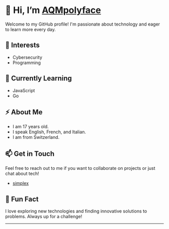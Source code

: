 # 👋 Hi, I’m [AQMpolyface](https://github.com/AQMpolyface)

Welcome to my GitHub profile! I'm passionate about technology and eager to learn more every day.

## 👀 Interests
- Cybersecurity
- Programming

## 🌱 Currently Learning
- JavaScript
- Go

## ⚡ About Me
- I am 17 years old.
- I speak English, French, and Italian.
- I am from Switzerland.

## 📫 Get in Touch
Feel free to reach out to me if you want to collaborate on projects or just chat about tech!

- [simplex](https://simplex.chat/contact#/?v=2-7&smp=smp%3A%2F%2Fh--vW7ZSkXPeOUpfxlFGgauQmXNFOzGoizak7Ult7cw%3D%40smp15.simplex.im%2F-VHhcfG4alpMIYVoWgL2kc3dsFf7IQNE%23%2F%3Fv%3D1-3%26dh%3DMCowBQYDK2VuAyEAwYBZWNfun2VHEqHWQ_GV4p41VkhZiuodVdTjgg2GxyA%253D%26srv%3Doauu4bgijybyhczbnxtlggo6hiubahmeutaqineuyy23aojpih3dajad.onion)

## 🌟 Fun Fact
I love exploring new technologies and finding innovative solutions to problems. Always up for a challenge!

---
<!---
AQMpolyface/AQMpolyface is a ✨ special ✨ repository because its `README.md` (this file) appears on your GitHub profile.
You can click the Preview link to take a look at your changes.
--->
